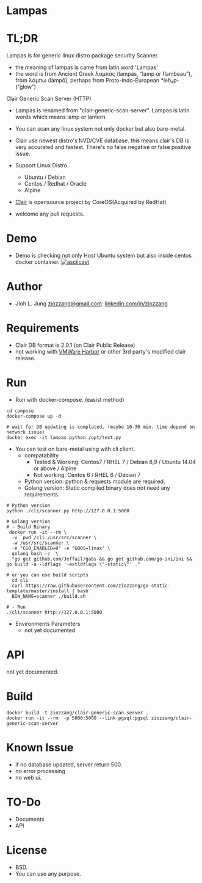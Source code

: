 # Lampas

# TL;DR
Lampas is for generic linux distro package security Scanner.
* the meaning of lampas is came from latin word 'Lampas'
* the word is from Ancient Greek λαμπάς (lampás, “lamp or flambeau”), from λάμπω (lámpō), perhaps from Proto-Indo-European *leh₂p- (“glow”)

Clair Generic Scan Server (HTTP)

* Lampas is renamed from "clair-generic-scan-server". Lampas is latin words which means lamp or lantern.

* You can scan any linux system not only docker but also bare-metal.
* Clair use newest distro's NVD/CVE database. this means clair's DB is very accurated and fastest. There's no false negative or false positive issue.

* Support Linux Distro.
    * Ubuntu / Debian
    * Centos / Redhat / Oracle
    * Alpine

* [Clair](https://github.com/coreos/clair/) is opensource project by CoreOS(Acquired by RedHat)

* welcome any pull requests.

# Demo
* Demo is checking not only Host Ubuntu system but also inside centos docker container.
[![asciicast](https://asciinema.org/a/s0fYjJrGbtYcl2rBPocozZR0c.png)](https://asciinema.org/a/s0fYjJrGbtYcl2rBPocozZR0c)

# Author
* Jioh L. Jung <ziozzang@gmail.com>: [linkedin.com/in/ziozzang](https://linkedin.com/in/ziozzang)

# Requirements
* Clair DB format is 2.0.1 (on Clair Public Release)
* not working with [VMWare Harbor](https://github.com/vmware/harbor/) or other 3rd party's modified clair release.

# Run

* Run with docker-compose. (easist method)
```
cd compose
docker-compose up -d

# wait for DB updating is complated. (maybe 10-30 min. time depend on network issue)
docker exec -it lampas python /opt/test.py

```

* You can test on bare-metal using with cli client.
    * compatability
        * Tested & Working: Centos7 / RHEL 7 / Debian 8,9 / Ubuntu 14.04 or above / Alpine
        * Not working: Centos 6 / RHEL 6 / Debian 7
    * Python version: python & requests module are required.
    * Golang version: Static compiled binary does not need any requirements.
```
# Python version
python ./cli/scanner.py http://127.0.0.1:5000

# Golang version
# - Build Binary
 docker run -it --rm \
  -v `pwd`/cli:/usr/src/scanner \
  -w /usr/src/scanner \
  -e "CGO_ENABLED=0" -e "GOOS=linux" \
  golang bash -c  \
  "go get github.com/Jeffail/gabs && go get github.com/go-ini/ini && go build -a -ldflags '-extldflags \"-static\"' ."

# or you can use build scripts
  cd cli
  curl https://raw.githubusercontent.com/ziozzang/go-static-template/master/install | bash
  BIN_NAME=scanner ./build.sh

# - Run
./cli/scanner http://127.0.0.1:5000

```



* Environments Parameters
    * not yet documented


# API

not yet documented.

# Build

```
docker build -t ziozzang/clair-generic-scan-server .
docker run -it --rm  -p 5000:5000 --link pgsql:pgsql ziozzang/clair-generic-scan-server

```

# Known Issue
* if no database updated, server return 500.
* no error processing
* no web ui.

# TO-Do

* Documents
* API

# License
* BSD.
* You can use any purpose.




